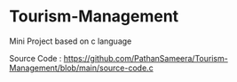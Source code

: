 # Tourism-Management
Mini Project based on c language

Source Code : https://github.com/PathanSameera/Tourism-Management/blob/main/source-code.c
